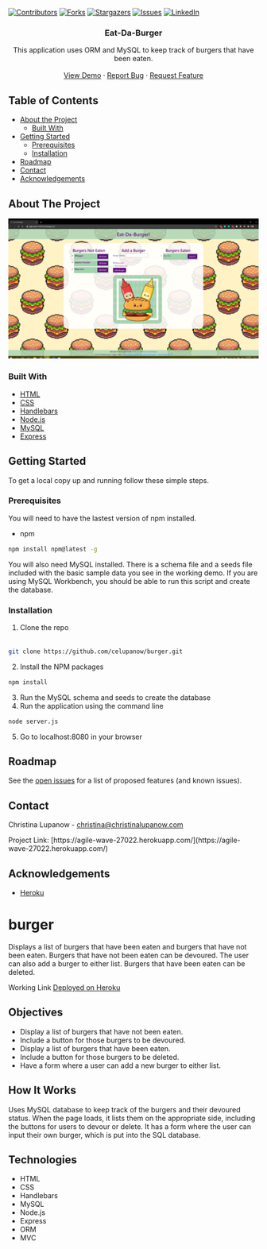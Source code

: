 <!-- PROJECT SHIELDS -->

[![Contributors][contributors-shield]][contributors-url] [![Forks][forks-shield]][forks-url] [![Stargazers][stars-shield]][stars-url] [![Issues][issues-shield]][issues-url] [![LinkedIn][linkedin-shield]][linkedin-url]

 
<h3 align="center">Eat-Da-Burger</h3>
<p align="center">
This application uses ORM and MySQL to keep track of burgers that have been eaten.
<br />
<br />
<a href="https://agile-wave-27022.herokuapp.com/">View Demo</a>
·
<a href="https://github.com/celupanow/burger/issues">Report Bug</a>
·
<a href="https://github.com/celupanow/burger/issues">Request Feature</a>

</p>

</p>
<!-- TABLE OF CONTENTS -->

## Table of Contents

* [About the Project](#about-the-project)
	* [Built With](#built-with)
* [Getting Started](#getting-started)
	* [Prerequisites](#prerequisites)
	* [Installation](#installation)
* [Roadmap](#roadmap)
* [Contact](#contact)
* [Acknowledgements](#acknowledgements)

 
<!-- ABOUT THE PROJECT -->

## About The Project
![Eat-Da-Burger](./public/assets/img/eatdaburger-agile-wave.png "Eat-Da-Burger")

### Built With
* [HTML](https://developer.mozilla.org/en-US/docs/Web/HTML)
* [CSS](https://developer.mozilla.org/en-US/docs/Web/CSS)
* [Handlebars](https://handlebarsjs.com/)
* [Node.js](https://nodejs.org)
* [MySQL](https://www.mysql.com/)
* [Express](https://expressjs.com/)

<!-- GETTING STARTED -->

## Getting Started
To get a local copy up and running follow these simple steps.


### Prerequisites

You will need to have the lastest version of npm installed.
* npm
```sh
npm install npm@latest -g
```
You will also need MySQL installed. There is a schema file and a seeds file included with the basic sample data you see in the working demo. If you are using MySQL Workbench, you should be able to run this script and create the database.
  
### Installation

1. Clone the repo

```sh

git clone https://github.com/celupanow/burger.git

```
2. Install the NPM packages
```sh
npm install
```
3. Run the MySQL schema and seeds to create the database
4. Run the application using the command line
```sh
node server.js
```
5. Go to localhost:8080 in your browser

<!-- ROADMAP -->

## Roadmap

  

See the [open issues](https://github.com/celupanow/burger/issues) for a list of proposed features (and known issues).

<!-- CONTACT -->

## Contact
Christina Lupanow - christina@christinalupanow.com
<p>
Project Link: [https://agile-wave-27022.herokuapp.com/](https://agile-wave-27022.herokuapp.com/)

<!-- ACKNOWLEDGEMENTS -->

## Acknowledgements
* [Heroku](https://heroku.com)


<!-- MARKDOWN LINKS & IMAGES -->

<!-- https://www.markdownguide.org/basic-syntax/#reference-style-links -->

[contributors-shield]: https://img.shields.io/github/contributors/celupanow/burger.svg?style=flat-square

[contributors-url]: https://github.com/celupanow/burger/graphs/contributors

[forks-shield]: https://img.shields.io/github/forks/celupanow/burger.svg?style=flat-square

[forks-url]: https://github.com/celupanow/burger/network/members

[stars-shield]: https://img.shields.io/github/stars/celupanow/burger.svg?style=flat-square

[stars-url]: https://github.com/celupanow/burger/stargazers

[issues-shield]: https://img.shields.io/github/issues/celupanow/burger.svg?style=flat-square

[issues-url]: https://github.com/celupanow/burger/issues

[license-shield]: https://img.shields.io/github/license/celupanow/burger.svg?style=flat-square

[license-url]: https://github.com/celupanow/burger/blob/master/LICENSE.txt

[linkedin-shield]: https://img.shields.io/badge/-LinkedIn-black.svg?style=flat-square&logo=linkedin&colorB=555

[linkedin-url]: https://linkedin.com/in/celupanow

[product-screenshot]: images/screenshot.png


# burger
Displays a list of burgers that have been eaten and burgers that have not been eaten. Burgers that have not been eaten can be devoured. The user can also add a burger to either list. Burgers that have been eaten can be deleted.

Working Link
[Deployed on Heroku](https://agile-wave-27022.herokuapp.com/)

## Objectives

 - Display a list of burgers that have not been eaten.
 - Include a button for those burgers to be devoured.
 - Display a list of burgers that have been eaten.
 - Include a button for those burgers to be deleted.
 - Have a form where a user can add a new burger to either list.
 
## How It Works
Uses MySQL database to keep track of the burgers and their devoured status. When the page loads, it lists them on the appropriate side, including the buttons for users to devour or delete. It has a form where the user can input their own burger, which is put into the SQL database.

## Technologies

 - HTML
 - CSS
 - Handlebars
 - MySQL
 - Node.js
 - Express
 - ORM
 - MVC

<!--stackedit_data:
eyJoaXN0b3J5IjpbMTYzNjc0Njc4NCwtNDM0MTM0MTk0XX0=
-->